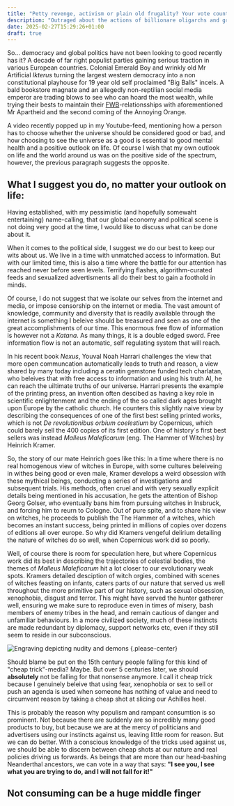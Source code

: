 ```yaml
---
title: "Petty revenge, activism or plain old frugality? Your vote counts!"
description: "Outraged about the actions of billionare oligarchs and greedy corporations? Hit them where is hurts the most!"
date: 2025-02-27T15:29:26+01:00
draft: true
---
```


So... democracy and global politics have not been looking to good recently has it? A decade of far right populist parties gaining serious traction in various European countries. Colonial Emerald Boy and wrinkly old Mr Artificial *Ikterus* turning the largest western democracy into a non constitutional playhouse for 19 year old self proclaimed "Big Balls" incels. A bald bookstore magnate and an allegedly non-reptilian social media emperor are trading blows to see who can hoard the most wealth, while trying their bests to maintain their [FWB](https://www.urbandictionary.com/define.php?term=FWB)-relationsships with aforementioned Mr Apartheid and the second coming of the Annoying Orange.

A video recently popped up in my Youtube-feed, mentioning how a person has to choose whether the universe should be considered good or bad, and how choosing to see the universe as a good is essential to good mental health and a positive outlook on life. Of course I wish that my own outlook on life and the world around us was on the positive side of the spectrum, however, the previous paragraph suggests the opposite.

## What I suggest you do, no matter your outlook on life: ##
Having established, with my pessimistic (and hopefully somewaht entertaining) name-calling, that our global economy and political scene is not doing very good at the time, I would like to discuss what can be done about it.

When it comes to the political side, I suggest we do our best to keep our wits about us. We live in a time with unmatched access to information. But with our limited time, this is also a time where the battle for our attention has reached never before seen levels. Terrifying flashes, algorithm-curated feeds and sexualized advertisments all do their best to gain a foothold in minds.

Of course, I do not suggest that we isolate our selves from the internet and media, or impose censorship on the internet or media. The vast amount of knowledge, community and diversity that is readily available through the internet is something I beleive should be treasured and seen as one of the great accomplishments of our time. This enormous free flow of information is however not a *Katana*. As many things, it is a double edged sword. Free information flow is not an automatic, self regulating system that will reach.

In his recent book *Nexus*, Youval Noah Harrari challenges the view that more open communcation automatically leads to truth and reason, a view shared by many today including a ceratin gemstone funded tech charlatan, who beleives that with free access to information and using his truth AI, he can reach the uiltimate truths of our universe. Harrari presents the example of the printing press, an invention often descibed as having a key role in scientific enlightenment and the ending of the so called dark ages brought upon Europe by the catholic church. He counters this slightly naive view by describing the consequences of one of the first best selling printed works, which is not *De revolutionibus orbium coelestium* by Copernicus, which could barely sell the 400 copies of its first edition. One of history´s first best sellers was instead *Malleus Maleficarum* (eng. The Hammer of Witches) by Heinrich Kramer.

So, the story of our mate Heinrich goes like this: In a time where there is no real homogenous view of witches in Europe, with some cultures beleiveing in withes being good or even male, Kramer develops a weird obsession with these mythical beings, conducting a series of investigations and subsequent trials. His methods, often cruel and with very sexually explicit details being mentioned in his accusation, he gets the attention of Bishop Georg Golser, who eventually bans him from pursuing witches in Insbruck, and forcing him to reurn to Cologne. Out of pure spite, and to share his view on witches, he proceeds to publish the The Hammer of a witches, which becomes an instant success, being printed in millions of copies over dozens of editions all over europe. So why did Kramers vengeful delirium detailing the nature of witches do so well, when Copernicus work did so poorly.

Well, of course there is room for speculation here, but where Copernicus work did its best in describing the trajectories of celestial bodies, the themes of *Malleus Maleficarum* hit a lot closer to our evolutionary weak spots. Kramers detailed desciption of witch orgies, combined with scenes of witches feasting on infants, caters parts of our nature that served us well throughout the more primitive part of our history, such as sexual obsession, xenophobia, disgust and terror. This might have served the hunter gatherer well, ensuring we make sure to reproduce even in times of misery, bash members of enemy tribes in the head, and remain cautious of danger and unfamiliar behaviours. In a more civilized society, much of these instincts are made redundant by diplomacy, support networks etc, even if they still seem to reside in our subconscious.

![Engraving depicting nudity and demons](/images/blog/the_dream.jpg "The Dream of the Doctor")
{.please-center}

Should blame be put on the 15th century people falling for this kind of "cheap trick"-media? Maybe. But over 5 centuries later, we should **absolutely** not be falling for that nonsense anymore. I call it cheap trick because I genuinely beleive that using fear, xenophobia or sex to sell or push an agenda is used when someone has nothing of value and need to circumvent reason by taking a cheap shot at slicing our Achilles heel.

This is probably the reason why populism and rampant consumtion is so prominent. Not because there are suddenly are so incredibly many good products to buy, but because we are at the mercy of politicians and advertisers using our instincts against us, leaving little room for reason. But we can do better. With a conscious knowledge of the tricks used against us, we should be able to discern between cheap shots at our nature and real policies driving us forwards. As beings that are more than our head-bashing Neanderthal ancestors, we can vote in a way that says: **"I see you, I see what you are trying to do, and I will not fall for it!"**

## Not consuming can be a huge middle finger ##
